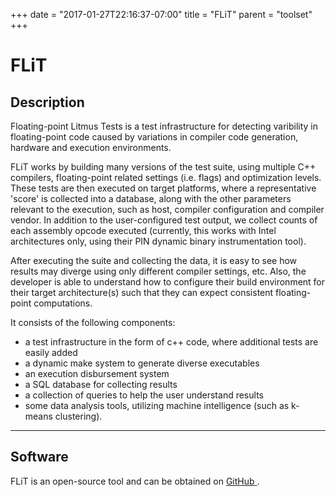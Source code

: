 +++
date = "2017-01-27T22:16:37-07:00"
title = "FLiT"
parent = "toolset"
+++

<h1>FLiT</h1>

## Description

Floating-point Litmus Tests is a test infrastructure for detecting varibility in floating-point code caused by variations in compiler code generation, hardware and execution environments.

FLiT works by building many versions of the test suite, using multiple C++ compilers, floating-point related settings (i.e. flags) and optimization levels. These tests are then executed on target platforms, where a representative 'score' is collected into a database, along with the other parameters relevant to the execution, such as host, compiler configuration and compiler vendor. In addition to the user-configured test output, we collect counts of each assembly opcode executed (currently, this works with Intel architectures only, using their PIN dynamic binary instrumentation tool).

After executing the suite and collecting the data, it is easy to see how results may diverge using only different compiler settings, etc. Also, the developer is able to understand how to configure their build environment for their target architecture(s) such that they can expect consistent floating-point computations.

It consists of the following components:

* a test infrastructure in the form of c++ code, where additional tests are easily added
* a dynamic make system to generate diverse executables
* an execution disbursement system
* a SQL database for collecting results
* a collection of queries to help the user understand results
* some data analysis tools, utilizing machine intelligence (such as k-means clustering).

---

## Software

FLiT is an open-source tool and can be obtained on <a class="smooth-link" title="GitHub" href="https://github.com/PRUNERS/FLiT"><u>GitHub</u> <i class="fa fa-github"></i></a>.